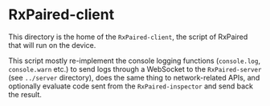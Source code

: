 # RxPaired-client

This directory is the home of the `RxPaired-client`, the script of RxPaired
that will run on the device.

This script mostly re-implement the console logging functions (`console.log`,
`console.warn` etc.) to send logs through a WebSocket to the `RxPaired-server`
(see `../server` directory), does the same thing to network-related APIs, and
optionally evaluate code sent from the `RxPaired-inspector` and send back the
result.
